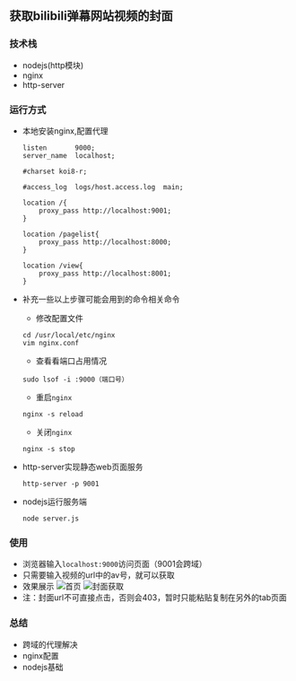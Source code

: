 ## 获取bilibili弹幕网站视频的封面

### 技术栈
* nodejs(http模块)
* nginx
* http-server

### 运行方式
* 本地安装nginx,配置代理
	```
	listen       9000;
    server_name  localhost;

    #charset koi8-r;

    #access_log  logs/host.access.log  main;

    location /{
        proxy_pass http://localhost:9001;
    }

    location /pagelist{
        proxy_pass http://localhost:8000;
    }

    location /view{
        proxy_pass http://localhost:8001;
    }
	```
* 补充一些以上步骤可能会用到的命令相关命令
    * 修改配置文件
    ```
    cd /usr/local/etc/nginx
    vim nginx.conf
    ```
    * 查看看端口占用情况
    ```
    sudo lsof -i :9000（端口号）
    ```
    * 重启`nginx`
    ```
    nginx -s reload
    ```
    * 关闭`nginx`
    ```
    nginx -s stop
    ```


* http-server实现静态web页面服务
	```
	http-server -p 9001
	```
* nodejs运行服务端
	```
	node server.js
	```

### 使用
* 浏览器输入`localhost:9000`访问页面（9001会跨域）
* 只需要输入视频的url中的av号，就可以获取
* 效果展示
	![首页](http://ww1.sinaimg.cn/large/006XqmrNly1g7of1cjyg7j31780ggtax.jpg)
	![封面获取](http://ww1.sinaimg.cn/large/006XqmrNly1g7of26794sj327q1be4qp.jpg)
* 注：封面url不可直接点击，否则会403，暂时只能粘贴复制在另外的tab页面

### 总结
* 跨域的代理解决
* nginx配置
* nodejs基础

